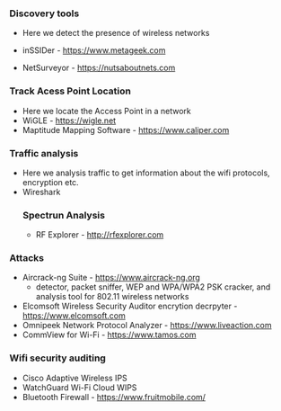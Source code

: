### Discovery tools
+ Here we detect the presence of wireless networks
  
+ inSSIDer - https://www.metageek.com
+ NetSurveyor - https://nutsaboutnets.com

### Track Acess Point Location
+ Here we locate the Access Point in a network
+ WiGLE - https://wigle.net
+ Maptitude Mapping Software - https://www.caliper.com

### Traffic analysis
+ Here we analysis traffic to get information about the wifi protocols, encryption etc.
+ Wireshark
  ### Spectrun Analysis
  +  RF Explorer - http://rfexplorer.com

### Attacks
+ Aircrack-ng Suite - https://www.aircrack-ng.org
  + detector, packet sniffer, WEP and WPA/WPA2 PSK cracker, and analysis tool for 802.11 wireless networks
+ Elcomsoft Wireless Security Auditor encrytion decrpyter - https://www.elcomsoft.com
+ Omnipeek Network Protocol Analyzer - https://www.liveaction.com
+ CommView for Wi-Fi -  https://www.tamos.com

### Wifi security auditing
+ Cisco Adaptive Wireless IPS
+ WatchGuard Wi-Fi Cloud WIPS
+ Bluetooth Firewall - https://www.fruitmobile.com/

 

